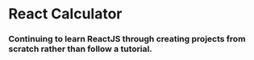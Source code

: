 # React Calculator

### Continuing to learn ReactJS through creating projects from scratch rather than follow a tutorial.